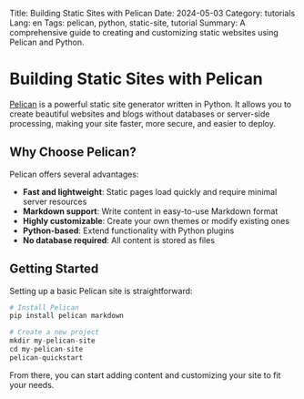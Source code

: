 Title: Building Static Sites with Pelican
Date: 2024-05-03
Category: tutorials
Lang: en
Tags: pelican, python, static-site, tutorial
Summary: A comprehensive guide to creating and customizing static websites using Pelican and Python.

# Building Static Sites with Pelican

[Pelican](https://getpelican.com/) is a powerful static site generator written in Python. It allows you to create beautiful websites and blogs without databases or server-side processing, making your site faster, more secure, and easier to deploy.

## Why Choose Pelican?

Pelican offers several advantages:

- **Fast and lightweight**: Static pages load quickly and require minimal server resources
- **Markdown support**: Write content in easy-to-use Markdown format
- **Highly customizable**: Create your own themes or modify existing ones
- **Python-based**: Extend functionality with Python plugins
- **No database required**: All content is stored as files

## Getting Started

Setting up a basic Pelican site is straightforward:

```python
# Install Pelican
pip install pelican markdown

# Create a new project
mkdir my-pelican-site
cd my-pelican-site
pelican-quickstart
```

From there, you can start adding content and customizing your site to fit your needs. 